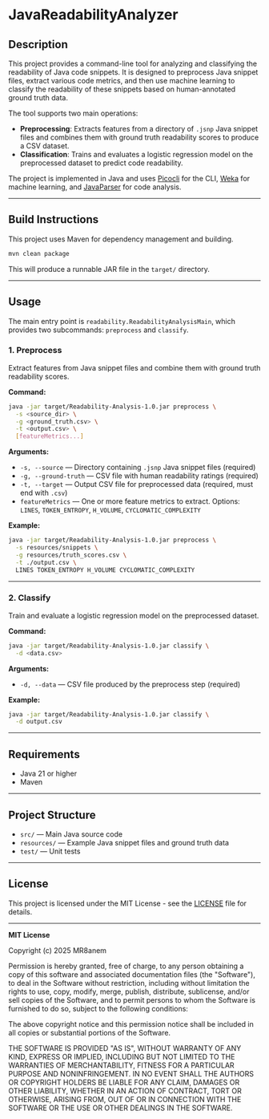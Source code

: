 # JavaReadabilityAnalyzer

## Description

This project provides a command-line tool for analyzing and classifying the readability of Java code snippets. It is designed to preprocess Java snippet files, extract various code metrics, and then use machine learning to classify the readability of these snippets based on human-annotated ground truth data.

The tool supports two main operations:
- **Preprocessing**: Extracts features from a directory of `.jsnp` Java snippet files and combines them with ground truth readability scores to produce a CSV dataset.
- **Classification**: Trains and evaluates a logistic regression model on the preprocessed dataset to predict code readability.

The project is implemented in Java and uses [Picocli](https://picocli.info/) for the CLI, [Weka](https://www.cs.waikato.ac.nz/ml/weka/) for machine learning, and [JavaParser](https://javaparser.org/) for code analysis.

---

## Build Instructions

This project uses Maven for dependency management and building.

```sh
mvn clean package
```

This will produce a runnable JAR file in the `target/` directory.

---

## Usage

The main entry point is `readability.ReadabilityAnalysisMain`, which provides two subcommands: `preprocess` and `classify`.

### 1. Preprocess

Extract features from Java snippet files and combine them with ground truth readability scores.

**Command:**
```sh
java -jar target/Readability-Analysis-1.0.jar preprocess \
  -s <source_dir> \
  -g <ground_truth.csv> \
  -t <output.csv> \
  [featureMetrics...]
```

**Arguments:**
- `-s, --source` — Directory containing `.jsnp` Java snippet files (required)
- `-g, --ground-truth` — CSV file with human readability ratings (required)
- `-t, --target` — Output CSV file for preprocessed data (required, must end with `.csv`)
- `featureMetrics` — One or more feature metrics to extract. Options: `LINES`, `TOKEN_ENTROPY`, `H_VOLUME`, `CYCLOMATIC_COMPLEXITY`

**Example:**
```sh
java -jar target/Readability-Analysis-1.0.jar preprocess \
  -s resources/snippets \
  -g resources/truth_scores.csv \
  -t ./output.csv \
  LINES TOKEN_ENTROPY H_VOLUME CYCLOMATIC_COMPLEXITY
```

---

### 2. Classify

Train and evaluate a logistic regression model on the preprocessed dataset.

**Command:**
```sh
java -jar target/Readability-Analysis-1.0.jar classify \
  -d <data.csv>
```

**Arguments:**
- `-d, --data` — CSV file produced by the preprocess step (required)

**Example:**
```sh
java -jar target/Readability-Analysis-1.0.jar classify \
  -d output.csv
```

---

## Requirements

- Java 21 or higher
- Maven

---

## Project Structure

- `src/` — Main Java source code
- `resources/` — Example Java snippet files and ground truth data
- `test/` — Unit tests

---

## License

This project is licensed under the MIT License - see the [LICENSE](LICENSE) file for details.

---

**MIT License**

Copyright (c) 2025 MR8anem

Permission is hereby granted, free of charge, to any person obtaining a copy
of this software and associated documentation files (the "Software"), to deal
in the Software without restriction, including without limitation the rights
to use, copy, modify, merge, publish, distribute, sublicense, and/or sell
copies of the Software, and to permit persons to whom the Software is
furnished to do so, subject to the following conditions:

The above copyright notice and this permission notice shall be included in all
copies or substantial portions of the Software.

THE SOFTWARE IS PROVIDED "AS IS", WITHOUT WARRANTY OF ANY KIND, EXPRESS OR
IMPLIED, INCLUDING BUT NOT LIMITED TO THE WARRANTIES OF MERCHANTABILITY,
FITNESS FOR A PARTICULAR PURPOSE AND NONINFRINGEMENT. IN NO EVENT SHALL THE
AUTHORS OR COPYRIGHT HOLDERS BE LIABLE FOR ANY CLAIM, DAMAGES OR OTHER
LIABILITY, WHETHER IN AN ACTION OF CONTRACT, TORT OR OTHERWISE, ARISING FROM,
OUT OF OR IN CONNECTION WITH THE SOFTWARE OR THE USE OR OTHER DEALINGS IN THE
SOFTWARE.

